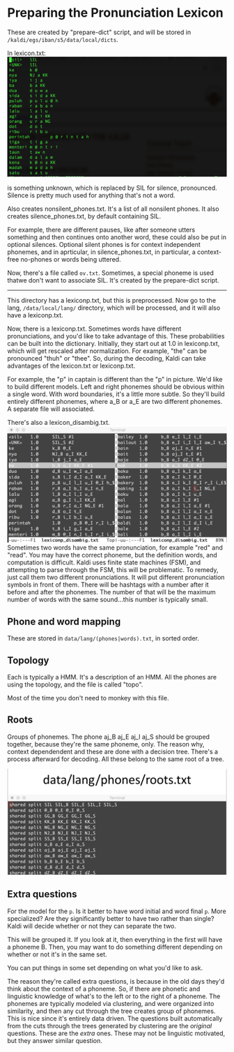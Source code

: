 # Preparing the Pronunciation Lexicon

These are created by "prepare-dict" script, and will be stored in `/kaldi/egs/iban/s5/data/local/dicts`.

In lexicon.txt:
![lexicon.txt](../images/lexicon.png)

<UNK> is something unknown, which is replaced by SIL for silence, pronounced. Silence is pretty much used for anything that's not a word.

Also creates nonsilent_phones.txt. It's a list of all nonsilent phones. It also creates silence_phones.txt, by default containing SIL. 

For example, there are different pauses, like after someone utters something and then continues onto another word, these could also be put in optional silences. Optional silent phones is for context independent phonemes, and in aprticular, in silence_phones.txt, in particular, a context-free no-phones or words being uttered.

Now, there's a file called `ov.txt`. Sometimes, a special phoneme is used thatwe don't want to associate SIL. It's created by the prepare-dict script.

---

This directory has a lexiconp.txt, but this is preprocessed. Now go to the lang, `/data/local/lang/` directory, which will be processed, and it will also have a lexiconp.txt.

Now, there is a lexiconp.txt. Sometimes words have different pronunciations, and you'd like to take advantage of this. These probabilities can be built into the dictionary. Initially, they start out at 1.0 in lexiconp.txt, which will get rescaled after normalization. For example, "the" can be pronounced "thuh" or "thee". So, during the decoding, Kaldi can take advantages of the lexicon.txt or lexiconp.txt.

For example, the "p" in captain is different than the "p" in picture. We'd like to build different models. Left and right phonemes should be obvious within a single word. With word boundaries, it's a little more subtle. So they'll build entirely different phonemes, where a_B or a_E are two different phonemes. A separate file will associated.

There's also a lexicon_disambig.txt. 
![lexicon_disambig.txt](../images/disambig.png)
Sometimes two words have the same pronunciation, for example "red" and "read". You may have the correct phoneme, but the definition words, and computation is difficult. Kaldi uses finite state machines (FSM), and attempting to parse through the FSM, this will be problematic. To remedy, just call them two different pronunciations. It will put different pronunciation symbols in front of them. There will be hashtags with a number after it before and after the phonemes. The number of that will be the maximum number of words with the same sound...this number is typically small. 

## Phone and word mapping

These are stored in `data/lang/(phones|words).txt`, in sorted order.

## Topology

Each is typically a HMM. It's a description of an HMM. All the phones are using the topology, and the file is called "topo". 

Most of the time you don't need to monkey with this file.

## Roots

Groups of phonemes. The phone aj_B aj_E aj_I aj_S should be grouped together, because they're the same phoneme, only. The reason why, context dependendent and these are done with a decision tree. There's a process afterward for decoding. All these belong to the same root of a tree.

![roots.txt](../images/roots.png)

## Extra questions

For the model for the `p`. Is it better to have word initial and word final `p`. More specialized? Are they significantly better to have two rather than single? Kaldi will decide whether or not they can separate the two.

This will be grouped it. If you look at it, then everything in the first will have a phoneme B. Then, you may want to do something different depending on whether or not it's in the same set.

You can put things in some set depending on what you'd like to ask.

The reason they're called extra questions, is because in the old days they'd think about the context of a phoneme. So, if there are phonetic and linguistic knowledge of what's to the left or to the right of a phoneme. The phonemes are typically modeled via clustering, and were organized into similarity, and then any cut through the tree creates group of phonemes. This is nice since it's entirely data driven. The questions built automatically from the cuts through the trees generated by clustering are the *original* questions. These are the *extra* ones. These may not be linguistic motivated, but they answer similar question.
